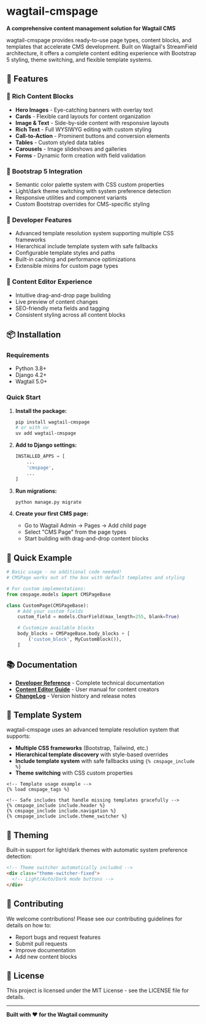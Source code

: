 # wagtail-cmspage

**A comprehensive content management solution for Wagtail CMS**

wagtail-cmspage provides ready-to-use page types, content blocks, and templates that accelerate CMS development. Built on Wagtail's StreamField architecture, it offers a complete content editing experience with Bootstrap 5 styling, theme switching, and flexible template systems.

## 🚀 Features

### 📝 **Rich Content Blocks**
- **Hero Images** - Eye-catching banners with overlay text
- **Cards** - Flexible card layouts for content organization
- **Image & Text** - Side-by-side content with responsive layouts
- **Rich Text** - Full WYSIWYG editing with custom styling
- **Call-to-Action** - Prominent buttons and conversion elements
- **Tables** - Custom styled data tables
- **Carousels** - Image slideshows and galleries
- **Forms** - Dynamic form creation with field validation

### 🎨 **Bootstrap 5 Integration**
- Semantic color palette system with CSS custom properties
- Light/dark theme switching with system preference detection
- Responsive utilities and component variants
- Custom Bootstrap overrides for CMS-specific styling

### 🔧 **Developer Features**
- Advanced template resolution system supporting multiple CSS frameworks
- Hierarchical include template system with safe fallbacks
- Configurable template styles and paths
- Built-in caching and performance optimizations
- Extensible mixins for custom page types

### 👥 **Content Editor Experience**
- Intuitive drag-and-drop page building
- Live preview of content changes
- SEO-friendly meta fields and tagging
- Consistent styling across all content blocks

## 📦 Installation

### Requirements
- Python 3.8+
- Django 4.2+
- Wagtail 5.0+

### Quick Start

1. **Install the package:**
   ```bash
   pip install wagtail-cmspage
   # or with uv
   uv add wagtail-cmspage
   ```

2. **Add to Django settings:**
   ```python
   INSTALLED_APPS = [
       ...
       'cmspage',
       ...
   ]
   ```

3. **Run migrations:**
   ```bash
   python manage.py migrate
   ```

4. **Create your first CMS page:**
   - Go to Wagtail Admin → Pages → Add child page
   - Select "CMS Page" from the page types
   - Start building with drag-and-drop content blocks

## 🎯 Quick Example

```python
# Basic usage - no additional code needed!
# CMSPage works out of the box with default templates and styling

# For custom implementations:
from cmspage.models import CMSPageBase

class CustomPage(CMSPageBase):
    # Add your custom fields
    custom_field = models.CharField(max_length=255, blank=True)

    # Customize available blocks
    body_blocks = CMSPageBase.body_blocks + [
        ('custom_block', MyCustomBlock()),
    ]
```

## 📚 Documentation

- **[Developer Reference](docs/CMSPAGE.md)** - Complete technical documentation
- **[Content Editor Guide](docs/CONTENT_EDITOR_GUIDE.md)** - User manual for content creators
- **[ChangeLog](ChangeLog.md)** - Version history and release notes

## 🔗 Template System

wagtail-cmspage uses an advanced template resolution system that supports:

- **Multiple CSS frameworks** (Bootstrap, Tailwind, etc.)
- **Hierarchical template discovery** with style-based overrides
- **Include template system** with safe fallbacks using `{% cmspage_include %}`
- **Theme switching** with CSS custom properties

```django
<!-- Template usage example -->
{% load cmspage_tags %}

<!-- Safe includes that handle missing templates gracefully -->
{% cmspage_include include.header %}
{% cmspage_include include.navigation %}
{% cmspage_include include.theme_switcher %}
```

## 🎨 Theming

Built-in support for light/dark themes with automatic system preference detection:

```html
<!-- Theme switcher automatically included -->
<div class="theme-switcher-fixed">
  <!-- Light/Auto/Dark mode buttons -->
</div>
```

## 🤝 Contributing

We welcome contributions! Please see our contributing guidelines for details on how to:

- Report bugs and request features
- Submit pull requests
- Improve documentation
- Add new content blocks

## 📄 License

This project is licensed under the MIT License - see the LICENSE file for details.

---

**Built with ❤️ for the Wagtail community**
